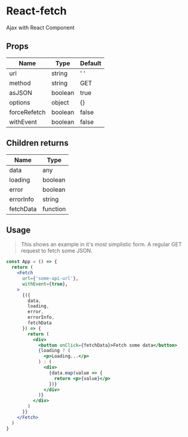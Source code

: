 # React-fetch

Ajax with React Component

## Props

| Name         |      Type   |  Default |
|--------------|-------------|----------|
| url          |  string     | ' '      |
| method       | string      | GET      |
| asJSON       | boolean     | true     |
| options      | object      | {}       |
| forceRefetch | boolean     | false    |
| withEvent    | boolean     | false    |

## Children returns

| Name         |      Type   | 
|--------------|-------------|
| data         | any         |
| loading      | boolean     |
| error        | boolean     |
| errorInfo    | string      |
| fetchData    | function    |

## Usage

> This shows an example in it's most simplistic form. A regular GET request to fetch some JSON.

```jsx
const App = () => {
  return (
    <Fetch
      url={'some-api-url'},
      withEvent={true},
    >
      {({
        data,
        loading,
        error,
        errorInfo,
        fetchData
      }) => {
        return (
          <div>
            <button onClick={fetchData}>Fetch some data</button>
            {loading ? (
              <p>Loading...</p>
            ) : (
              <div>
                {data.map(value => {
                  return <p>{value}</p>
                })}
              </div>
            )}
          </div>
        )
      }}
    </Fetch>
  )
}
```